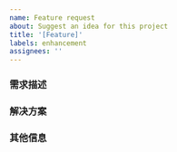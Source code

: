 ```yaml
---
name: Feature request
about: Suggest an idea for this project
title: '[Feature]'
labels: enhancement
assignees: ''
---
```


### 需求描述

<!--
详细地描述需求，让大家都能理解
-->

### 解决方案

<!--
如果你有解决方案，在这里清晰地阐述
-->

### 其他信息

<!--
如截图等其他信息可以贴在这里
-->
